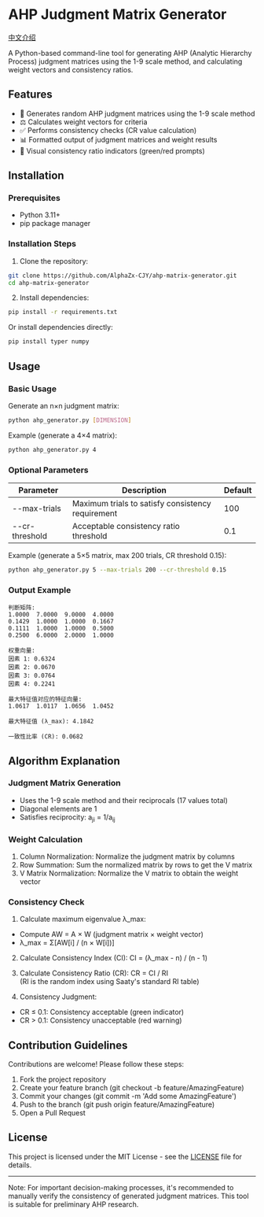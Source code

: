 # AHP Judgment Matrix Generator

[中文介绍](./README_CN.md)

A Python-based command-line tool for generating AHP (Analytic Hierarchy Process) judgment matrices using the 1-9 scale method, and calculating weight vectors and consistency ratios.

## Features

- 🧮 Generates random AHP judgment matrices using the 1-9 scale method
- ⚖️ Calculates weight vectors for criteria
- ✅ Performs consistency checks (CR value calculation)
- 📊 Formatted output of judgment matrices and weight results
- 🚦 Visual consistency ratio indicators (green/red prompts)

## Installation

### Prerequisites

- Python 3.11+
- pip package manager

### Installation Steps

1. Clone the repository:
```bash
git clone https://github.com/AlphaZx-CJY/ahp-matrix-generator.git
cd ahp-matrix-generator 
```

2. Install dependencies:
```bash
pip install -r requirements.txt 
```

Or install dependencies directly:
```bash
pip install typer numpy 
```

## Usage

### Basic Usage

Generate an n×n judgment matrix:
```bash
python ahp_generator.py [DIMENSION] 
```

Example (generate a 4×4 matrix):
```bash
python ahp_generator.py 4 
```

### Optional Parameters

| Parameter | Description | Default |
|-----------|-------------|---------|
| --max-trials | Maximum trials to satisfy consistency requirement | 100 |
| --cr-threshold | Acceptable consistency ratio threshold | 0.1 |

Example (generate a 5×5 matrix, max 200 trials, CR threshold 0.15):
```bash
python ahp_generator.py 5 --max-trials 200 --cr-threshold 0.15 
```

### Output Example

```text
判断矩阵:
1.0000  7.0000  9.0000  4.0000
0.1429  1.0000  1.0000  0.1667
0.1111  1.0000  1.0000  0.5000
0.2500  6.0000  2.0000  1.0000

权重向量:
因素 1: 0.6324
因素 2: 0.0670
因素 3: 0.0764
因素 4: 0.2241

最大特征值对应的特征向量:
1.0617  1.0117  1.0656  1.0452

最大特征值 (λ_max): 4.1842

一致性比率 (CR): 0.0682
```

## Algorithm Explanation

### Judgment Matrix Generation

- Uses the 1-9 scale method and their reciprocals (17 values total)
- Diagonal elements are 1
- Satisfies reciprocity: a<sub>ji</sub> = 1/a<sub>ij</sub>

### Weight Calculation

1. Column Normalization: Normalize the judgment matrix by columns
2. Row Summation: Sum the normalized matrix by rows to get the V matrix
3. V Matrix Normalization: Normalize the V matrix to obtain the weight vector

### Consistency Check

1. Calculate maximum eigenvalue λ_max:
- Compute AW = A × W (judgment matrix × weight vector)
- λ_max = Σ[AW[i] / (n × W[i])]

2. Calculate Consistency Index (CI):
   CI = (λ_max - n) / (n - 1)   

3. Calculate Consistency Ratio (CR):
   CR = CI / RI   
(RI is the random index using Saaty's standard RI table)

4. Consistency Judgment:
- CR ≤ 0.1: Consistency acceptable (green indicator)
- CR > 0.1: Consistency unacceptable (red warning)

## Contribution Guidelines

Contributions are welcome! Please follow these steps:

1. Fork the project repository
2. Create your feature branch (git checkout -b feature/AmazingFeature)
3. Commit your changes (git commit -m 'Add some AmazingFeature')
4. Push to the branch (git push origin feature/AmazingFeature)
5. Open a Pull Request

## License

This project is licensed under the MIT License - see the [LICENSE](./LICENSE) file for details.

---

Note: For important decision-making processes, it's recommended to manually verify the consistency of generated judgment matrices. This tool is suitable for preliminary AHP research.
